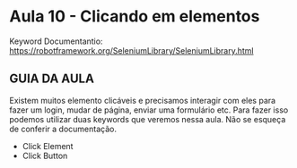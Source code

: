 # Aula 10 - Clicando em elementos

Keyword Documentantio: https://robotframework.org/SeleniumLibrary/SeleniumLibrary.html

## GUIA DA AULA

Existem muitos elemento clicáveis e precisamos interagir com eles para fazer um login, mudar de página, enviar uma formulário etc. Para fazer isso podemos utilizar duas keywords que veremos nessa aula. Não se esqueça de conferir a documentação.

- Click Element
- Click Button 
